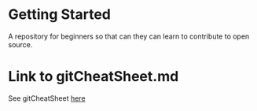 # Getting Started
A repository for beginners so that can they can learn to contribute to open source. 

# Link to gitCheatSheet.md
See gitCheatSheet [here](https://github.com/sudipt1999/Getting-Started/blob/master/gitCheatSheet.md)

